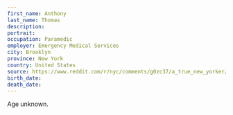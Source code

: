 ```yaml
---
first_name: Anthony
last_name: Thomas
description: 
portrait: 
occupation: Paramedic
employer: Emergency Medical Services
city: Brooklyn
province: New York
country: United States
source: https://www.reddit.com/r/nyc/comments/g0zc37/a_true_new_yorker/
birth_date: 
death_date: 
---
```


Age unknown.